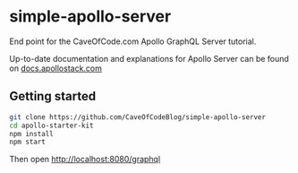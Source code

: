 # simple-apollo-server

End point for the CaveOfCode.com Apollo GraphQL Server tutorial.

Up-to-date documentation and explanations for Apollo Server can be found on [docs.apollostack.com](http://dev.apollodata.com/tools/apollo-server/index.html)

## Getting started

```sh
git clone https://github.com/CaveOfCodeBlog/simple-apollo-server
cd apollo-starter-kit
npm install
npm start
```

Then open [http://localhost:8080/graphql](http://localhost:8080/graphql)

